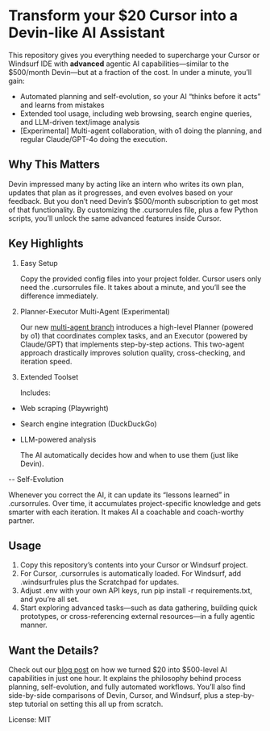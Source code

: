 # Transform your $20 Cursor into a Devin-like AI Assistant

This repository gives you everything needed to supercharge your Cursor or Windsurf IDE with **advanced** agentic AI capabilities—similar to the $500/month Devin—but at a fraction of the cost. In under a minute, you’ll gain:

* Automated planning and self-evolution, so your AI “thinks before it acts” and learns from mistakes
* Extended tool usage, including web browsing, search engine queries, and LLM-driven text/image analysis
* [Experimental] Multi-agent collaboration, with o1 doing the planning, and regular Claude/GPT-4o doing the execution.

## Why This Matters

Devin impressed many by acting like an intern who writes its own plan, updates that plan as it progresses, and even evolves based on your feedback. But you don’t need Devin’s $500/month subscription to get most of that functionality. By customizing the .cursorrules file, plus a few Python scripts, you’ll unlock the same advanced features inside Cursor.

## Key Highlights

1. Easy Setup

   Copy the provided config files into your project folder. Cursor users only need the .cursorrules file. It takes about a minute, and you’ll see the difference immediately.

2. Planner-Executor Multi-Agent (Experimental)

   Our new [multi-agent branch](https://github.com/grapeot/devin.cursorrules/tree/multi-agent) introduces a high-level Planner (powered by o1) that coordinates complex tasks, and an Executor (powered by Claude/GPT) that implements step-by-step actions. This two-agent approach drastically improves solution quality, cross-checking, and iteration speed.

3. Extended Toolset

   Includes:

* Web scraping (Playwright)
* Search engine integration (DuckDuckGo)
* LLM-powered analysis

   The AI automatically decides how and when to use them (just like Devin).

-- Self-Evolution

   Whenever you correct the AI, it can update its “lessons learned” in .cursorrules. Over time, it accumulates project-specific knowledge and gets smarter with each iteration. It makes AI a coachable and coach-worthy partner.

## Usage

1. Copy this repository’s contents into your Cursor or Windsurf project.
2. For Cursor, .cursorrules is automatically loaded. For Windsurf, add .windsurfrules plus the Scratchpad for updates.
3. Adjust .env with your own API keys, run pip install -r requirements.txt, and you’re all set.
4. Start exploring advanced tasks—such as data gathering, building quick prototypes, or cross-referencing external resources—in a fully agentic manner.

## Want the Details?

Check out our [blog post](https://yage.ai/cursor-to-devin-en.html) on how we turned $20 into $500-level AI capabilities in just one hour. It explains the philosophy behind process planning, self-evolution, and fully automated workflows. You’ll also find side-by-side comparisons of Devin, Cursor, and Windsurf, plus a step-by-step tutorial on setting this all up from scratch.

License: MIT
